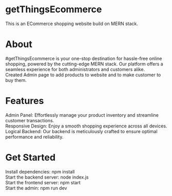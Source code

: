 # getThingsEcommerce
This is an ECommerce shopping website build on MERN stack.<br>

# About
#getThingsEcommerce is your one-stop destination for hassle-free online shopping, powered by the cutting-edge MERN stack. Our platform offers a seamless experience for both administrators and customers alike.<br>Created Admin page to add products to website and to make customer to buy them.<br>

# Features
Admin Panel: Effortlessly manage your product inventory and streamline customer transactions.<br>
Responsive Design: Enjoy a smooth shopping experience across all devices.<br>
Logical Backend: Our backend is meticulously crafted to ensure optimal performance and reliability.<br>

# Get Started
Install dependencies: npm install<br>
Start the backend server: node index.js<br>
Start the frontend server: npm start<br>
Start the admin: npm run dev

